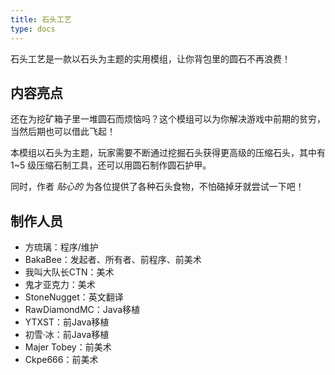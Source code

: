 ```yaml
---
title: 石头工艺
type: docs
---
```

石头工艺是一款以石头为主题的实用模组，让你背包里的圆石不再浪费！

<!--more-->

## 内容亮点
还在为挖矿箱子里一堆圆石而烦恼吗？这个模组可以为你解决游戏中前期的贫穷，当然后期也可以借此飞起！

本模组以石头为主题，玩家需要不断通过挖掘石头获得更高级的压缩石头，其中有 1~5 级压缩石制工具，还可以用圆石制作圆石护甲。

同时，作者 *贴心的* 为各位提供了各种石头食物，不怕硌掉牙就尝试一下吧！

## 制作人员
- 方琉璃：程序/维护
- BakaBee：发起者、所有者、前程序、前美术
- 我叫大队长CTN：美术
- 鬼才亚克力：美术
- StoneNugget：英文翻译
- RawDiamondMC：Java移植
- YTXST：前Java移植
- 初雪·冰：前Java移植
- Majer Tobey：前美术
- Ckpe666：前美术